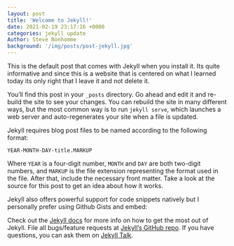 ```yaml
---
layout: post
title: 'Welcome to Jekyll!'
date: 2021-02-19 23:17:16 +0000
categories: jekyll update
Author: Steve Bonhomme
background: '/img/posts/post-jekyll.jpg'
---
```

This is the default post that comes with Jekyll when you install it. Its quite informative and since this is a website that is centered on what I learned today its only right that I leave it and not delete it. 

You’ll find this post in your `_posts` directory. Go ahead and edit it and re-build the site to see your changes. You can rebuild the site in many different ways, but the most common way is to run `jekyll serve`, which launches a web server and auto-regenerates your site when a file is updated.

Jekyll requires blog post files to be named according to the following format:

`YEAR-MONTH-DAY-title.MARKUP`

Where `YEAR` is a four-digit number, `MONTH` and `DAY` are both two-digit numbers, and `MARKUP` is the file extension representing the format used in the file. After that, include the necessary front matter. Take a look at the source for this post to get an idea about how it works.

Jekyll also offers powerful support for code snippets natively but I personally prefer using Github Gists and embed:

<script src="https://gist.github.com/stevebonhomme/de62189633f65177013c341b4fe414ef.js"></script>

Check out the [Jekyll docs][jekyll-docs] for more info on how to get the most out of Jekyll. File all bugs/feature requests at [Jekyll’s GitHub repo][jekyll-gh]. If you have questions, you can ask them on [Jekyll Talk][jekyll-talk].

[jekyll-docs]: https://jekyllrb.com/docs/home
[jekyll-gh]: https://github.com/jekyll/jekyll
[jekyll-talk]: https://talk.jekyllrb.com/
